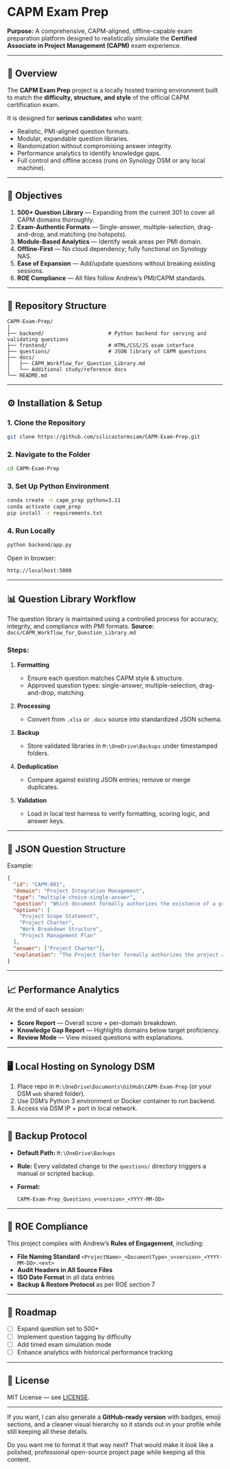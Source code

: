 # CAPM Exam Prep


**Purpose:** A comprehensive, CAPM-aligned, offline-capable exam preparation platform designed to realistically simulate the **Certified Associate in Project Management (CAPM)** exam experience.

---

## 📖 Overview

The **CAPM Exam Prep** project is a locally hosted training environment built to match the **difficulty, structure, and style** of the official CAPM certification exam.

It is designed for **serious candidates** who want:

* Realistic, PMI-aligned question formats.
* Modular, expandable question libraries.
* Randomization without compromising answer integrity.
* Performance analytics to identify knowledge gaps.
* Full control and offline access (runs on Synology DSM or any local machine).

---

## 🎯 Objectives

1. **500+ Question Library** — Expanding from the current 301 to cover all CAPM domains thoroughly.
2. **Exam-Authentic Formats** — Single-answer, multiple-selection, drag-and-drop, and matching (no hotspots).
3. **Module-Based Analytics** — Identify weak areas per PMI domain.
4. **Offline-First** — No cloud dependency; fully functional on Synology NAS.
5. **Ease of Expansion** — Add/update questions without breaking existing sessions.
6. **ROE Compliance** — All files follow Andrew’s PMI/CAPM standards.

---

## 📂 Repository Structure

```
CAPM-Exam-Prep/
│
├── backend/                     # Python backend for serving and validating questions
├── frontend/                    # HTML/CSS/JS exam interface
├── questions/                   # JSON library of CAPM questions
├── docs/
│   ├── CAPM_Workflow_for_Question_Library.md
│   └── Additional study/reference docs
└── README.md
```

---

## ⚙️ Installation & Setup

### 1. Clone the Repository

```bash
git clone https://github.com/silicastormsiam/CAPM-Exam-Prep.git
```

### 2. Navigate to the Folder

```bash
cd CAPM-Exam-Prep
```

### 3. Set Up Python Environment

```bash
conda create -n capm_prep python=3.11
conda activate capm_prep
pip install -r requirements.txt
```

### 4. Run Locally

```bash
python backend/app.py
```

Open in browser:

```
http://localhost:5000
```

---

## 📊 Question Library Workflow

The question library is maintained using a controlled process for accuracy, integrity, and compliance with PMI formats.
**Source:** `docs/CAPM_Workflow_for_Question_Library.md`

### Steps:

1. **Formatting**

   * Ensure each question matches CAPM style & structure.
   * Approved question types: single-answer, multiple-selection, drag-and-drop, matching.

2. **Processing**

   * Convert from `.xlsx` or `.docx` source into standardized JSON schema.

3. **Backup**

   * Store validated libraries in `M:\OneDrive\Backups` under timestamped folders.

4. **Deduplication**

   * Compare against existing JSON entries; remove or merge duplicates.

5. **Validation**

   * Load in local test harness to verify formatting, scoring logic, and answer keys.

---

## 📐 JSON Question Structure

Example:

```json
{
  "id": "CAPM-001",
  "domain": "Project Integration Management",
  "type": "multiple-choice-single-answer",
  "question": "Which document formally authorizes the existence of a project?",
  "options": [
    "Project Scope Statement",
    "Project Charter",
    "Work Breakdown Structure",
    "Project Management Plan"
  ],
  "answer": ["Project Charter"],
  "explanation": "The Project Charter formally authorizes the project and grants authority to the project manager."
}
```

---

## 📈 Performance Analytics

At the end of each session:

* **Score Report** — Overall score + per-domain breakdown.
* **Knowledge Gap Report** — Highlights domains below target proficiency.
* **Review Mode** — View missed questions with explanations.

---

## 🖥 Local Hosting on Synology DSM

1. Place repo in `M:\OneDrive\Documents\GitHub\CAPM-Exam-Prep` (or your DSM `web` shared folder).
2. Use DSM’s Python 3 environment or Docker container to run backend.
3. Access via DSM IP + port in local network.

---

## 🔄 Backup Protocol

* **Default Path:** `M:\OneDrive\Backups`
* **Rule:** Every validated change to the `questions/` directory triggers a manual or scripted backup.
* **Format:**

  ```
  CAPM-Exam-Prep_Questions_v<version>_<YYYY-MM-DD>
  ```

---

## 📜 ROE Compliance

This project complies with Andrew’s **Rules of Engagement**, including:

* **File Naming Standard**
  `<ProjectName>_<DocumentType>_v<version>_<YYYY-MM-DD>.<ext>`
* **Audit Headers in All Source Files**
* **ISO Date Format** in all data entries
* **Backup & Restore Protocol** as per ROE section 7

---

## 📌 Roadmap

* [ ] Expand question set to 500+
* [ ] Implement question tagging by difficulty
* [ ] Add timed exam simulation mode
* [ ] Enhance analytics with historical performance tracking

---

## 📜 License

MIT License — see [LICENSE](LICENSE).

---

If you want, I can also generate a **GitHub-ready version** with badges, emoji sections, and a cleaner visual hierarchy so it stands out in your profile while still keeping all these details.

Do you want me to format it that way next? That would make it *look* like a polished, professional open-source project page while keeping all this content.
